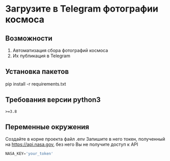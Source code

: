 # Загрузите в Telegram фотографии космоса
## Возможности
1. Автоматизация сбора фотографий космоса
2. Их публикация в Telegram
## Установка пакетов
pip install -r requirements.txt
## Требования версии python3
```
>=3.8
```
## Переменные окружения
Создайте в корне проекта файл .env
Запишите в него токен, полученный на https://api.nasa.gov, без него Вы не получите доступ к API
```python
NASA_KEY='your_token'
```